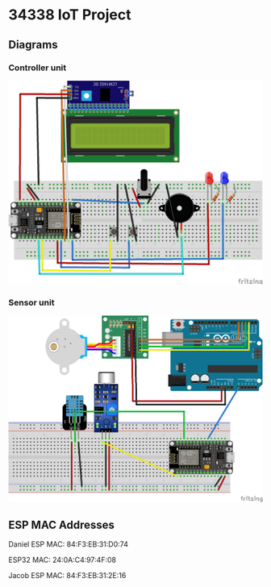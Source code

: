# 34338 IoT Project

## Diagrams

### Controller unit

<p align="center">
  <img src="/img/controller_fritzing.png" width="600"/>
</p>

### Sensor unit

<p align="center">
  <img src="/img/sensor_fritzing.png" width="600"/>
</p>

  
## ESP MAC Addresses

Daniel ESP MAC: 84:F3:EB:31:D0:74

ESP32 MAC: 24:0A:C4:97:4F:08

Jacob ESP MAC: 84:F3:EB:31:2E:16
